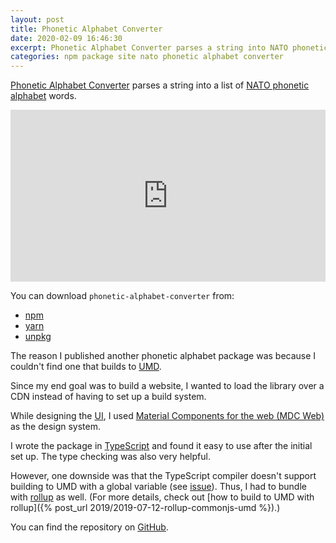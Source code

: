 ```yaml
---
layout: post
title: Phonetic Alphabet Converter
date: 2020-02-09 16:46:30
excerpt: Phonetic Alphabet Converter parses a string into NATO phonetic alphabet words.
categories: npm package site nato phonetic alphabet converter
---
```


[Phonetic Alphabet Converter](https://remarkablemark.org/phonetic-alphabet-converter/) parses a string into a list of [NATO phonetic alphabet](https://en.wikipedia.org/wiki/NATO_phonetic_alphabet) words.

<iframe src="https://remarkablemark.org/phonetic-alphabet-converter/" frameBorder="0" width="100%" height="275px"></iframe>

You can download `phonetic-alphabet-converter` from:

- [npm](https://www.npmjs.com/package/phonetic-alphabet-converter)
- [yarn](https://yarnpkg.com/package/phonetic-alphabet-converter)
- [unpkg](https://unpkg.com/phonetic-alphabet-converter/)

The reason I published another phonetic alphabet package was because I couldn't find one that builds to [UMD](https://github.com/umdjs/umd).

Since my end goal was to build a website, I wanted to load the library over a CDN instead of having to set up a build system.

While designing the [UI](https://en.wikipedia.org/wiki/User_interface), I used [Material Components for the web (MDC Web)](https://github.com/material-components/material-components-web) as the design system.

I wrote the package in [TypeScript](https://www.typescriptlang.org/) and found it easy to use after the initial set up. The type checking was also very helpful.

However, one downside was that the TypeScript compiler doesn't support building to UMD with a global variable (see [issue](https://github.com/microsoft/TypeScript/issues/8436)). Thus, I had to bundle with [rollup](https://rollupjs.org/) as well. (For more details, check out [how to build to UMD with rollup]({% post_url 2019/2019-07-12-rollup-commonjs-umd %}).)

You can find the repository on [GitHub](https://github.com/remarkablemark/phonetic-alphabet-converter).
